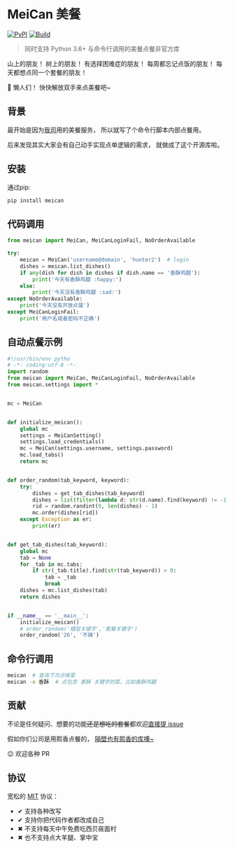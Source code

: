 # MeiCan 美餐
[![PyPI](https://img.shields.io/pypi/v/meican.svg)](https://pypi.python.org/pypi/meican)
[![Build](https://github.com/LKI/meican/workflows/Build/badge.svg)](https://github.com/LKI/meican)

> 同时支持 Python 3.6+ 与命令行调用的美餐点餐非官方库

山上的朋友！
树上的朋友！
有选择困难症的朋友！
每周都忘记点饭的朋友！
每天都想点同一个套餐的朋友！

:ghost: 懒人们！
快快解放双手来点美餐吧~


## 背景

最开始是因为[我司](https://www.lagou.com/gongsi/j86312.html)用的美餐服务，
所以就写了个命令行脚本内部点餐用。

后来发现其实大家会有自己动手实现点单逻辑的需求，
就做成了这个开源库啦。


## 安装

通过pip:

```bash
pip install meican
```


## 代码调用

```python
from meican import MeiCan, MeiCanLoginFail, NoOrderAvailable

try:
    meican = MeiCan('username@domain', 'hunter2')  # login
    dishes = meican.list_dishes()
    if any(dish for dish in dishes if dish.name == '香酥鸡腿'):
        print('今天有香酥鸡腿 :happy:')
    else:
        print('今天没有香酥鸡腿 :sad:')
except NoOrderAvailable:
    print('今天没有开放点餐')
except MeiCanLoginFail:
    print('用户名或者密码不正确')
```


## 自动点餐示例
```python
#!/usr/bin/env pytho
# -*- coding:utf-8 -*-
import random
from meican import MeiCan, MeiCanLoginFail, NoOrderAvailable
from meican.settings import *


mc = MeiCan


def initialize_meican():
    global mc
    settings = MeiCanSetting()
    settings.load_credentials()
    mc = MeiCan(settings.username, settings.password)
    mc.load_tabs()
    return mc


def order_random(tab_keyword, keyword):
    try:
        dishes = get_tab_dishes(tab_keyword)
        dishes = list(filter(lambda d: str(d.name).find(keyword) != -1, dishes))
        rid = random.randint(0, len(dishes) - 1)
        mc.order(dishes[rid])
    except Exception as er:
        print(er)


def get_tab_dishes(tab_keyword):
    global mc
    tab = None
    for _tab in mc.tabs:
        if str(_tab.title).find(str(tab_keyword)) > 0:
            tab = _tab
            break
    dishes = mc.list_dishes(tab)
    return dishes


if __name__ == '__main__':
    initialize_meican()
    # order_random('楼层关键字','套餐关键字')
    order_random('26', '不辣')
```

## 命令行调用

```bash
meican  # 查询下次点啥菜
meican -o 香酥  # 点包含 香酥 关键字的菜，比如香酥鸡腿
```


## 贡献

不论是任何疑问、想要的功能~~还是想吃的套餐~~都欢迎[直接提 issue](https://github.com/LKI/meican/issues/new)

假如你们公司是用熙香点餐的，
[隔壁也有熙香的库噢~](https://github.com/LKI/xixiang)

:wink: 欢迎各种 PR


## 协议

宽松的 [MIT](https://github.com/LKI/meican/blob/master/LICENSE) 协议：

- ✔ 支持各种改写
- ✔ 支持你把代码作者都改成自己
- ✖ 不支持每天中午免费吃西贝莜面村
- ✖ 也不支持点大羊腿、掌中宝
